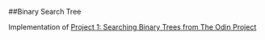 ##Binary Search Tree

Implementation of [Project 1: Searching Binary Trees from The Odin Project](http://www.theodinproject.com/ruby-programming/data-structures-and-algorithms) 